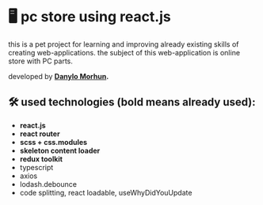 # 🖥️ pc store using react.js

this is a pet project for learning and improving already existing skills of creating web-applications.
the subject of this web-application is online store with PC parts.

developed by **[Danylo Morhun](https://github.com/underhazee).**

## 🛠 used technologies (bold means already used):

- **react.js**
- **react router**
- **scss + css.modules**
- **skeleton content loader**
- **redux toolkit**
- typescript
- axios
- lodash.debounce
- code splitting, react loadable, useWhyDidYouUpdate
